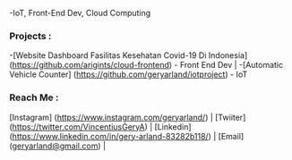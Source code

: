 -IoT, Front-End Dev, Cloud Computing

### Projects : 
-[Website Dashboard Fasilitas Kesehatan Covid-19 Di Indonesia] (https://github.com/arigints/cloud-frontend) - Front End Dev |
-[Automatic Vehicle Counter] (https://github.com/geryarland/iotproject) - IoT

### Reach Me :
[Instagram] (https://www.instagram.com/geryarland/) |
[Twiiter] (https://twitter.com/VincentiusGeryA) |
[Linkedin] (https://www.linkedin.com/in/gery-arland-83282b118/) |
[Email] (geryarland@gmail.com) |
